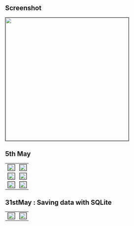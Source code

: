 ## Screenshot

<img src="https://github.com/user-attachments/assets/2f29aa63-882b-43a3-a9f2-0fa728cc8ee2" width="400" style="border:1px solid black"/>

## 5th May

<table width="100%">
  <tr>
    <td><img src="https://github.com/user-attachments/assets/72588d51-94e3-426a-9061-f12d2a9a3653" width="100%" style="border:1px solid black"/></td>
    <td><img src="https://github.com/user-attachments/assets/e0dac269-8229-49bc-937f-b64f0b6e52b8" width="100%" style="border:1px solid black"/></td>
  </tr>
  <tr>
    <td><img src="https://github.com/user-attachments/assets/f146e2e5-692e-4753-bd13-333cb27a9eaa" width="100%" style="border:1px solid black"/></td>
    <td><img src="https://github.com/user-attachments/assets/1a6afa73-8ef0-48e7-9662-a5d07c278b69" width="100%" style="border:1px solid black"/></td>
  </tr>
  <tr>
    <td><img src="https://github.com/user-attachments/assets/31a2f13d-b7f5-4580-80ca-5cf749462ba7" width="100%" style="border:1px solid black"/></td>
    <td><img src="https://github.com/user-attachments/assets/84bc5ac9-09ce-4baa-b0e3-e010d0f7146b" width="100%" style="border:1px solid black"/></td>
  </tr>
</table>

## 31stMay : Saving data with SQLite  
<table>
  <tr>
    <td>
      <img src="https://github.com/user-attachments/assets/09fc00b0-53fd-41ae-8b9b-33088bbf4062" width="100%" style="border:1px solid black"/>
    </td>
    <td>
      <img src="https://github.com/user-attachments/assets/1f6b7a0e-5a03-4624-bb53-50bbc9b74508" width="100%" style="border:1px solid black"/></td>
  </tr>
</table>
